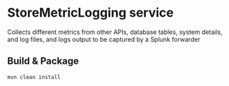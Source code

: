 # StoreMetricLogging service

Collects different metrics from other APIs, database tables, system details, and log files, and logs output to be captured by a Splunk forwarder	

## Build & Package

    mvn clean install